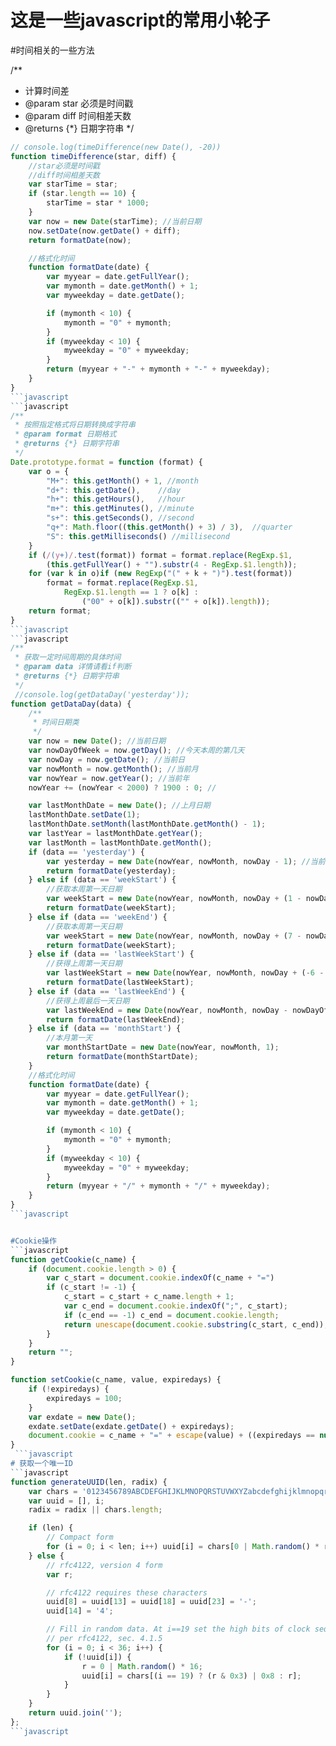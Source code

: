 # 这是一些javascript的常用小轮子

#时间相关的一些方法

/**
 * 计算时间差
 * @param star 必须是时间戳
 * @param diff 时间相差天数
 * @returns {*} 日期字符串
 */
```javascript
// console.log(timeDifference(new Date(), -20))
function timeDifference(star, diff) {
    //star必须是时间戳
    //diff时间相差天数
    var starTime = star;
    if (star.length == 10) {
        starTime = star * 1000;
    }
    var now = new Date(starTime); //当前日期
    now.setDate(now.getDate() + diff);
    return formatDate(now);

    //格式化时间
    function formatDate(date) {
        var myyear = date.getFullYear();
        var mymonth = date.getMonth() + 1;
        var myweekday = date.getDate();

        if (mymonth < 10) {
            mymonth = "0" + mymonth;
        }
        if (myweekday < 10) {
            myweekday = "0" + myweekday;
        }
        return (myyear + "-" + mymonth + "-" + myweekday);
    }
}
```javascript
```javascript
/**
 * 按照指定格式将日期转换成字符串
 * @param format 日期格式
 * @returns {*} 日期字符串
 */
Date.prototype.format = function (format) {
    var o = {
        "M+": this.getMonth() + 1, //month
        "d+": this.getDate(),    //day
        "h+": this.getHours(),   //hour
        "m+": this.getMinutes(), //minute
        "s+": this.getSeconds(), //second
        "q+": Math.floor((this.getMonth() + 3) / 3),  //quarter
        "S": this.getMilliseconds() //millisecond
    }
    if (/(y+)/.test(format)) format = format.replace(RegExp.$1,
        (this.getFullYear() + "").substr(4 - RegExp.$1.length));
    for (var k in o)if (new RegExp("(" + k + ")").test(format))
        format = format.replace(RegExp.$1,
            RegExp.$1.length == 1 ? o[k] :
                ("00" + o[k]).substr(("" + o[k]).length));
    return format;
}
```javascript
```javascript
/**
 * 获取一定时间周期的具体时间
 * @param data 详情请看if判断
 * @returns {*} 日期字符串
 */
 //console.log(getDataDay('yesterday'));
function getDataDay(data) {
    /**
     * 时间日期类
     */
    var now = new Date(); //当前日期
    var nowDayOfWeek = now.getDay(); //今天本周的第几天
    var nowDay = now.getDate(); //当前日
    var nowMonth = now.getMonth(); //当前月
    var nowYear = now.getYear(); //当前年
    nowYear += (nowYear < 2000) ? 1900 : 0; //

    var lastMonthDate = new Date(); //上月日期
    lastMonthDate.setDate(1);
    lastMonthDate.setMonth(lastMonthDate.getMonth() - 1);
    var lastYear = lastMonthDate.getYear();
    var lastMonth = lastMonthDate.getMonth();
    if (data == 'yesterday') {
        var yesterday = new Date(nowYear, nowMonth, nowDay - 1); //当前日
        return formatDate(yesterday);
    } else if (data == 'weekStart') {
        //获取本周第一天日期
        var weekStart = new Date(nowYear, nowMonth, nowDay + (1 - nowDayOfWeek));
        return formatDate(weekStart);
    } else if (data == 'weekEnd') {
        //获取本周第一天日期
        var weekStart = new Date(nowYear, nowMonth, nowDay + (7 - nowDayOfWeek));
        return formatDate(weekStart);
    } else if (data == 'lastWeekStart') {
        //获得上周第一天日期
        var lastWeekStart = new Date(nowYear, nowMonth, nowDay + (-6 - nowDayOfWeek));
        return formatDate(lastWeekStart);
    } else if (data == 'lastWeekEnd') {
        //获得上周最后一天日期
        var lastWeekEnd = new Date(nowYear, nowMonth, nowDay - nowDayOfWeek);
        return formatDate(lastWeekEnd);
    } else if (data == 'monthStart') {
        //本月第一天
        var monthStartDate = new Date(nowYear, nowMonth, 1);
        return formatDate(monthStartDate);
    }
    //格式化时间
    function formatDate(date) {
        var myyear = date.getFullYear();
        var mymonth = date.getMonth() + 1;
        var myweekday = date.getDate();

        if (mymonth < 10) {
            mymonth = "0" + mymonth;
        }
        if (myweekday < 10) {
            myweekday = "0" + myweekday;
        }
        return (myyear + "/" + mymonth + "/" + myweekday);
    }
}
```javascript


#Cookie操作
```javascript
function getCookie(c_name) {
    if (document.cookie.length > 0) {
        var c_start = document.cookie.indexOf(c_name + "=")
        if (c_start != -1) {
            c_start = c_start + c_name.length + 1;
            var c_end = document.cookie.indexOf(";", c_start);
            if (c_end == -1) c_end = document.cookie.length;
            return unescape(document.cookie.substring(c_start, c_end));
        }
    }
    return "";
}

function setCookie(c_name, value, expiredays) {
    if (!expiredays) {
        expiredays = 100;
    }
    var exdate = new Date();
    exdate.setDate(exdate.getDate() + expiredays);
    document.cookie = c_name + "=" + escape(value) + ((expiredays == null) ? "" : ";expires=" + exdate.toGMTString());
}
 ```javascript
# 获取一个唯一ID
```javascript
function generateUUID(len, radix) {
    var chars = '0123456789ABCDEFGHIJKLMNOPQRSTUVWXYZabcdefghijklmnopqrstuvwxyz'.split('');
    var uuid = [], i;
    radix = radix || chars.length;

    if (len) {
        // Compact form
        for (i = 0; i < len; i++) uuid[i] = chars[0 | Math.random() * radix];
    } else {
        // rfc4122, version 4 form
        var r;

        // rfc4122 requires these characters
        uuid[8] = uuid[13] = uuid[18] = uuid[23] = '-';
        uuid[14] = '4';

        // Fill in random data. At i==19 set the high bits of clock sequence as
        // per rfc4122, sec. 4.1.5
        for (i = 0; i < 36; i++) {
            if (!uuid[i]) {
                r = 0 | Math.random() * 16;
                uuid[i] = chars[(i == 19) ? (r & 0x3) | 0x8 : r];
            }
        }
    }
    return uuid.join('');
};
```javascript
